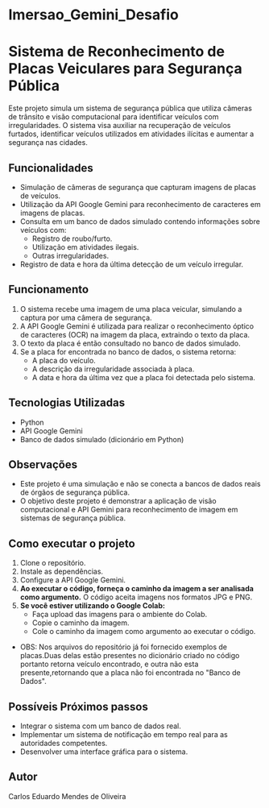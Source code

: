 # Imersao_Gemini_Desafio

# Sistema de Reconhecimento de Placas Veiculares para Segurança Pública

Este projeto simula um sistema de segurança pública que utiliza câmeras de trânsito e visão computacional para identificar veículos com irregularidades. O sistema visa auxiliar na recuperação de veículos furtados, identificar veículos utilizados em atividades ilícitas e aumentar a segurança nas cidades.

## Funcionalidades

* Simulação de câmeras de segurança que capturam imagens de placas de veículos.
* Utilização da API Google Gemini para reconhecimento de caracteres em imagens de placas.
* Consulta em um banco de dados simulado contendo informações sobre veículos com:
    * Registro de roubo/furto.
    * Utilização em atividades ilegais.
    * Outras irregularidades.
* Registro de data e hora da última detecção de um veículo irregular.

## Funcionamento

1. O sistema recebe uma imagem de uma placa veicular, simulando a captura por uma câmera de segurança.
2. A API Google Gemini é utilizada para realizar o reconhecimento óptico de caracteres (OCR) na imagem da placa, extraindo o texto da placa.
3. O texto da placa é então consultado no banco de dados simulado.
4. Se a placa for encontrada no banco de dados, o sistema retorna:
    * A placa do veículo.
    * A descrição da irregularidade associada à placa.
    * A data e hora da última vez que a placa foi detectada pelo sistema.

## Tecnologias Utilizadas

* Python
* API Google Gemini
* Banco de dados simulado (dicionário em Python)

## Observações

* Este projeto é uma simulação e não se conecta a bancos de dados reais de órgãos de segurança pública.
* O objetivo deste projeto é demonstrar a aplicação de visão computacional e API Gemini para reconhecimento de imagem em sistemas de segurança pública.

## Como executar o projeto

1. Clone o repositório.
2. Instale as dependências.
3. Configure a API Google Gemini.
4. **Ao executar o código, forneça o caminho da imagem a ser analisada como argumento.** O código aceita imagens nos formatos JPG e PNG.
5. **Se você estiver utilizando o Google Colab:**
    * Faça upload das imagens para o ambiente do Colab.
    * Copie o caminho da imagem.
    * Cole o caminho da imagem como argumento ao executar o código.
* OBS: Nos arquivos do repositório já foi fornecido exemplos de placas.Duas delas estão presentes no dicionário criado no código portanto retorna veículo encontrado, e outra não esta presente,retornando que a placa não foi encontrada no "Banco de Dados".

## Possíveis Próximos passos

* Integrar o sistema com um banco de dados real.
* Implementar um sistema de notificação em tempo real para as autoridades competentes.
* Desenvolver uma interface gráfica para o sistema.

## Autor

Carlos Eduardo Mendes de Oliveira

